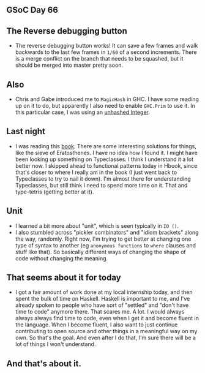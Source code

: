 ## GSoC Day 66

## The Reverse debugging button
- The reverse debugging button works! It can save a few frames and walk backwards to the last
  few frames in ```1/60``` of a second increments. There is a merge conflict on the branch that
  needs to be squashed, but it should be merged into master pretty soon.
  
## Also
- Chris and Gabe introduced me to ```MagicHash``` in GHC. I have some reading up on it to do,
  but apparently I also need to enable ```GHC.Prim``` to use it. In this particular case,
  I was using an [unhashed Integer](https://stackoverflow.com/questions/26169990/what-are-hashes-used-for-in-the-librarys-source). 

## Last night
- I was reading this [book](https://goalkicker.com/HaskellBook/HaskellNotesForProfessionals.pdf). There are some interesting solutions for things, like the 
  sieve of Eratosthenes. I have no idea how I found it. I might have been looking up something on Typeclasses.
  I think I understand it a lot better now. I skipped ahead to functional patterns today in Hbook, since that's closer
  to where I really am in the book (I just went back to Typeclasses to try to nail it down). I'm almost there for understanding
  Typeclasses, but still think I need to spend more time on it. That and type-tetris (getting better at it).
  
## Unit
- I learned a bit more about "unit", which is seen typically in ```IO ()```. 
- I also stumbled across "pickler combinators" and "idiom brackets" along the way, randomly.
  Right now, I'm trying to get better at changing one type of syntax to another (eg ```anonymous functions``` to ```where```
  clauses and stuff like that). So basically different ways of changing the shape of code without changing the meaning.
  
## That seems about it for today
- I got a fair amount of work done at my local internship today, and then spent the bulk of time on Haskell.
  Haskell is important to me, and I've already spoken to people who have sort of "settled" and "don't have time
  to code" anymore there. That scares me. A lot. I would always always always find time to code, even when I get it
  and become fluent in the language. When I become fluent, I also want to just continue contributing to open source
  and other things in a meaningful way on my own. So that's the goal. And even after I do that, I'm sure there
  will be a lot of things I won't understand.
  
## And that's about it.
  
